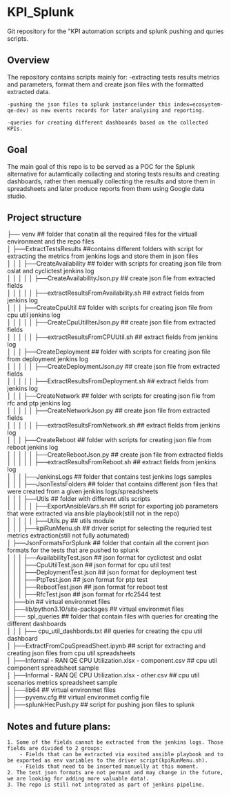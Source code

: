 # KPI_Splunk
Git repository for the "KPI automation scripts and splunk pushing and quries scripts.

## Overview

The repository contains scripts mainly for:
    -extracting tests results metrics and parameters, format them and create json 
     files with the formatted extracted data.

    -pushing the json files to splunk instance(under this index=ecosystem-qe-dev) as new events records for later analysing and reporting.

    -queries for creating different dashboards based on the collected KPIs.

## Goal
The main goal of this repo is to be served as a POC for the Splunk alternative for autamtically collacting and storing tests results and creating dashboards,
rather then menually collecting the results and store them in spreadsheets and later produce reports from them using Google data studio.


## Project structure

├── venv                                                        ## folder that conatin all the required files for the virtuall environment and the repo files<br>
│   ├──ExtractTestsResults                                      ##contains different folders with script for extracting the metrics from jenkins logs and store them in json files<br>
│   │   │   ├──CreateAvailability                               ## folder with scripts for creating json file from oslat and cyclictest jenkins log<br>
│   │   │   │   │   ├──CreateAvailabilityJson.py                ## create json file from extracted fields<br>
│   │   │   │   │   ├──extractResultsFromAvailability.sh        ## extract fields from jenkins log<br>
│   │   │   ├──CreateCpuUtil                                    ## folder with scripts for creating json file from cpu util jenkins log<br>
│   │   │   │   │   ├──CreateCpuUtilIterJson.py                 ## create json file from extracted fields<br>
│   │   │   │   │   ├──extractResultsFromCPUUtil.sh             ## extract fields from jenkins log<br>
│   │   │   ├──CreateDeployment                                 ## folder with scripts for creating json file from deployment jenkins log<br>
│   │   │   │   │   ├──CreateDeploymentJson.py                  ## create json file from extracted fields<br>
│   │   │   │   │   ├──ExtractResultsFromDeployment.sh          ## extract fields from jenkins log<br>
│   │   │   ├──CreateNetwork                                    ## folder with scripts for creating json file from rfc and ptp jenkins log<br>
│   │   │   │   │   ├──CreateNetworkJson.py                     ## create json file from extracted fields<br>
│   │   │   │   │   ├──extractResultsFromNetwork.sh             ## extract fields from jenkins log<br>
│   │   │   ├──CreateReboot                                     ## folder with scripts for creating json file from reboot jenkins log<br>
│   │   │   │   │   ├──CreateRebootJson.py                      ## create json file from extracted fields<br>
│   │   │   │   │   ├──extractResultsFromReboot.sh              ## extract fields from jenkins log<br>
│   │   │   ├──JenkinsLogs                                      ## folder that contains test jenkins logs samples<br>
│   │   │   ├──JsonTestsFolders                                 ## folder that contains different json files that were created from a given jenkins logs/spreadsheets<br>
│   │   │   ├──Utils                                            ## folder with different utils scripts<br>
│   │   │   │   │   ├──ExportAnsibleVars.sh                     ## script for exporting job parameters that were extracted via ansible playbook(still not in the repo)<br>
│   │   │   │   │   ├──Utils.py                                 ## utils module <br>
│   │   │   ├──kpiRunMenu.sh                                    ## driver script for selecting the requried test metrics extraction(still not fully aotumated)<br>
│   ├──JsonFormatsForSplunk                                     ##  folder that contain all the corrent json formats for the tests that are pushed to splunk<br>
│   │   │   ├──AvailabilityTest.json                            ## json format for cyclictest and oslat<br>
│   │   │   ├──CpuUtilTest.json                                 ## json format for cpu util test<br>
│   │   │   ├──DeploymentTest.json                              ## json format for deployment test<br>
│   │   │   ├──PtpTest.json                                     ## json format for ptp test<br>
│   │   │   ├──RebootTest.json                                  ## json format for reboot test<br>
│   │   │   ├──RfcTest.json                                     ## json format for rfc2544 test<br>
│   ├──bin                                                      ## virtual environmet files<br>
│   ├──lib/python3.10/site-packages                             ## virtual environmet files<br>
│   ├── spl_queries                                             ## folder that contain files with queries for creating the different dashboards<br>
│   │   │   ├── cpu_util_dashbords.txt                          ## queries for creating the cpu util dashboard<br>
│   ├──ExtractFromCpuSpreadSheet.ipynb                          ## script for extracting and creating json files from cpu util spreadsheets<br>
│   ├──Informal - RAN QE CPU Utilization.xlsx - component.csv   ## cpu util component spreadsheet sample<br>
│   ├──Informal - RAN QE CPU Utilization.xlsx - other.csv       ## cpu util scenarios metrics spreadsheet sample<br>
│   ├──lib64                                                    ## virtual environmet files<br>
│   ├──pyvenv.cfg                                               ## virtual environmet config file<br>
│   ├──splunkHecPush.py                                         ## script for pushing json files to splunk<br>



## Notes and future plans:
    1. Some of the fields cannot be extracted from the jenkins logs. Those fields are divided to 2 groups:
        - Fields that can be extracted via exsited ansible playbook and to be exported as env variables to the driver script(kpiRunMenu.sh).
        - Fields that need to be inserted manuelly at this moment.
    2. The test json formats are not permant and may change in the future, we are looking for adding more valuable data!.
    3. The repo is still not integrated as part of jenkins pipeline.